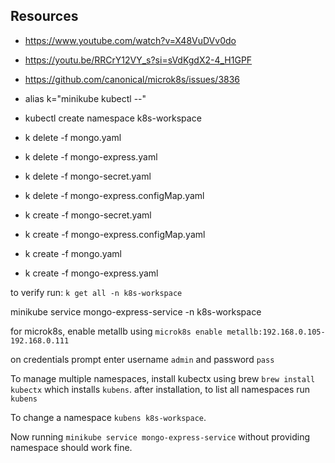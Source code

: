 ## Resources

- https://www.youtube.com/watch?v=X48VuDVv0do
- https://youtu.be/RRCrY12VY_s?si=sVdKgdX2-4_H1GPF
- https://github.com/canonical/microk8s/issues/3836

- alias k="minikube kubectl --"
- kubectl create namespace k8s-workspace

- k delete -f mongo.yaml
- k delete -f mongo-express.yaml
- k delete -f mongo-secret.yaml
- k delete -f mongo-express.configMap.yaml

- k create -f mongo-secret.yaml
- k create -f mongo-express.configMap.yaml
- k create -f mongo.yaml
- k create -f mongo-express.yaml

to verify run: `k get all -n k8s-workspace`

minikube service mongo-express-service -n k8s-workspace

for microk8s, enable metallb using `microk8s enable metallb:192.168.0.105-192.168.0.111`

on credentials prompt enter username `admin` and password `pass`

To manage multiple namespaces, install kubectx using brew `brew install kubectx` which installs `kubens`. after installation, to list all namespaces run `kubens`

To change a namespace `kubens k8s-workspace`.

Now running `minikube service mongo-express-service` without providing namespace should work fine.
